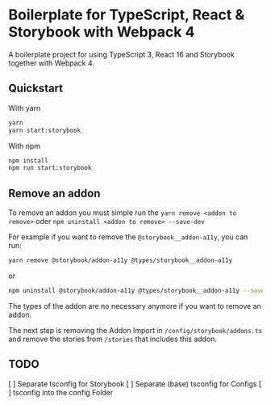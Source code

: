 # Boilerplate for TypeScript, React & Storybook with Webpack 4

A boilerplate project for using TypeScript 3, React 16 and Storybook together with Webpack 4.

## Quickstart

With yarn

```bash
yarn
yarn start:storybook
```

With npm

```bash
npm install
npm run start:storybook
```

## Remove an addon

To remove an addon you must simple run the `yarn remove <addon to remove>` oder `npm uninstall <addon to remove> --save-dev`

For example if you want to remove the `@storybook__addon-a11y`, you can run:

```bash
yarn remove @storybook/addon-a11y @types/storybook__addon-a11y
```

or

```bash
npm uninstall @storybook/addon-a11y @types/storybook__addon-a11y --save-dev
```

The types of the addon are no necessary anymore if you want to remove an addon.

The next step is removing the Addon Import in `/config/storybook/addons.ts` and remove the stories from `/stories` that includes this addon.

## TODO

[ ] Separate tsconfig for Storybook
[ ] Separate (base) tsconfig for Configs
[ ] tsconfig into the config Folder